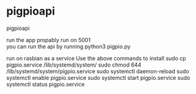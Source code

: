 # pigpioapi
pigpioapi

run the app
 propably run on 5001  
you can run the api by running python3 pigpio.py

run on rasbian as a service
Use the above commands to install
sudo cp pigpio.service /lib/systemd/system/
sudo chmod 644 /lib/systemd/system/pigpio.service
sudo systemctl daemon-reload
sudo systemctl enable pigpio.service
sudo systemctl start pigpio.service
sudo systemctl status pigpio.service

